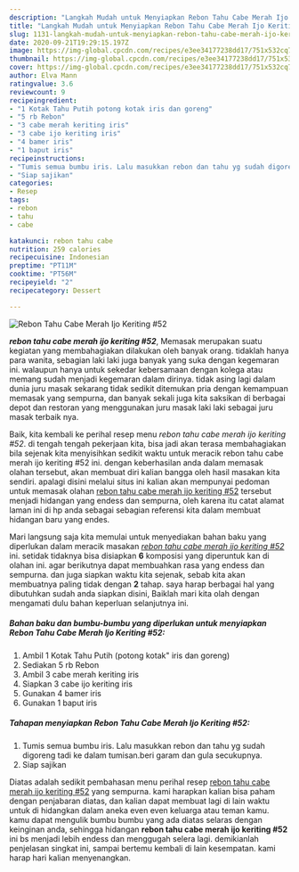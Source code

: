 ```yaml
---
description: "Langkah Mudah untuk Menyiapkan Rebon Tahu Cabe Merah Ijo Keriting #52 Lezat"
title: "Langkah Mudah untuk Menyiapkan Rebon Tahu Cabe Merah Ijo Keriting #52 Lezat"
slug: 1131-langkah-mudah-untuk-menyiapkan-rebon-tahu-cabe-merah-ijo-keriting-52-lezat
date: 2020-09-21T19:29:15.197Z
image: https://img-global.cpcdn.com/recipes/e3ee34177238dd17/751x532cq70/rebon-tahu-cabe-merah-ijo-keriting-52-foto-resep-utama.jpg
thumbnail: https://img-global.cpcdn.com/recipes/e3ee34177238dd17/751x532cq70/rebon-tahu-cabe-merah-ijo-keriting-52-foto-resep-utama.jpg
cover: https://img-global.cpcdn.com/recipes/e3ee34177238dd17/751x532cq70/rebon-tahu-cabe-merah-ijo-keriting-52-foto-resep-utama.jpg
author: Elva Mann
ratingvalue: 3.6
reviewcount: 9
recipeingredient:
- "1 Kotak Tahu Putih potong kotak iris dan goreng"
- "5 rb Rebon"
- "3 cabe merah keriting iris"
- "3 cabe ijo keriting iris"
- "4 bamer iris"
- "1 baput iris"
recipeinstructions:
- "Tumis semua bumbu iris. Lalu masukkan rebon dan tahu yg sudah digoreng tadi ke dalam tumisan.beri garam dan gula secukupnya."
- "Siap sajikan"
categories:
- Resep
tags:
- rebon
- tahu
- cabe

katakunci: rebon tahu cabe 
nutrition: 259 calories
recipecuisine: Indonesian
preptime: "PT11M"
cooktime: "PT56M"
recipeyield: "2"
recipecategory: Dessert

---
```



![Rebon Tahu Cabe Merah Ijo Keriting #52](https://img-global.cpcdn.com/recipes/e3ee34177238dd17/751x532cq70/rebon-tahu-cabe-merah-ijo-keriting-52-foto-resep-utama.jpg)

<b><i>rebon tahu cabe merah ijo keriting #52</i></b>, Memasak merupakan suatu kegiatan yang membahagiakan dilakukan oleh banyak orang. tidaklah hanya para wanita, sebagian laki laki juga banyak yang suka dengan kegemaran ini. walaupun hanya untuk sekedar kebersamaan dengan kolega atau memang sudah menjadi kegemaran dalam dirinya. tidak asing lagi dalam dunia juru masak sekarang tidak sedikit ditemukan pria dengan kemampuan memasak yang sempurna, dan banyak sekali juga kita saksikan di berbagai depot dan restoran yang menggunakan juru masak laki laki sebagai juru masak terbaik nya.

Baik, kita kembali ke perihal resep menu <i>rebon tahu cabe merah ijo keriting #52</i>. di tengah tengah pekerjaan kita, bisa jadi akan terasa membahagiakan bila sejenak kita menyisihkan sedikit waktu untuk meracik rebon tahu cabe merah ijo keriting #52 ini. dengan keberhasilan anda dalam memasak olahan tersebut, akan membuat diri kalian bangga oleh hasil masakan kita sendiri. apalagi disini melalui situs ini kalian akan mempunyai pedoman untuk memasak olahan <u>rebon tahu cabe merah ijo keriting #52</u> tersebut menjadi hidangan yang endess dan sempurna, oleh karena itu catat alamat laman ini di hp anda sebagai sebagian referensi kita dalam membuat hidangan baru yang endes.




Mari langsung saja kita memulai untuk menyediakan bahan baku yang diperlukan dalam meracik masakan <u><i>rebon tahu cabe merah ijo keriting #52</i></u> ini. setidak tidaknya bisa disiapkan <b>6</b> komposisi yang diperuntuk kan di olahan ini. agar berikutnya dapat membuahkan rasa yang endess dan sempurna. dan juga siapkan waktu kita sejenak, sebab kita akan membuatnya paling tidak dengan <b>2</b> tahap. saya harap berbagai hal yang dibutuhkan sudah anda siapkan disini, Baiklah mari kita olah dengan mengamati dulu bahan keperluan selanjutnya ini.

<!--inarticleads1-->

##### Bahan baku dan bumbu-bumbu yang diperlukan untuk menyiapkan Rebon Tahu Cabe Merah Ijo Keriting #52:

1. Ambil 1 Kotak Tahu Putih (potong kotak&#34; iris dan goreng)
1. Sediakan 5 rb Rebon
1. Ambil 3 cabe merah keriting iris
1. Siapkan 3 cabe ijo keriting iris
1. Gunakan 4 bamer iris
1. Gunakan 1 baput iris




<!--inarticleads2-->

##### Tahapan menyiapkan Rebon Tahu Cabe Merah Ijo Keriting #52:

1. Tumis semua bumbu iris. Lalu masukkan rebon dan tahu yg sudah digoreng tadi ke dalam tumisan.beri garam dan gula secukupnya.
1. Siap sajikan




Diatas adalah sedikit pembahasan menu perihal resep <u>rebon tahu cabe merah ijo keriting #52</u> yang sempurna. kami harapkan kalian bisa paham dengan penjabaran diatas, dan kalian dapat membuat lagi di lain waktu untuk di hidangkan dalam aneka even even keluarga atau teman kamu. kamu dapat mengulik bumbu bumbu yang ada diatas selaras dengan keinginan anda, sehingga hidangan <b>rebon tahu cabe merah ijo keriting #52</b> ini bs menjadi lebih endess dan menggugah selera lagi. demikianlah penjelasan singkat ini, sampai bertemu kembali di lain kesempatan. kami harap hari kalian menyenangkan.
